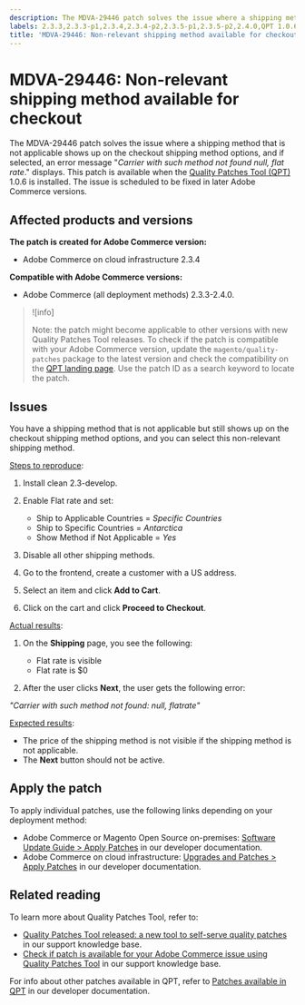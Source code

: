```yaml
---
description: The MDVA-29446 patch solves the issue where a shipping method that is not applicable shows up on the checkout shipping method options, and if selected, an error message "*Carrier with such method not found null, flat rate*." displays. This patch is available when the [Quality Patches Tool (QPT)](https://support.magento.com/hc/en-us/articles/360047139492) 1.0.6 is installed. The issue is scheduled to be fixed in later Adobe Commerce versions.
labels: 2.3.3,2.3.3-p1,2.3.4,2.3.4-p2,2.3.5-p1,2.3.5-p2,2.4.0,QPT 1.0.6,QPT patches,Magento Commerce,Magento Commerce Cloud,checkout,shipping,support tools,Adobe Commerce,cloud infrastructure,on-premises
title: 'MDVA-29446: Non-relevant shipping method available for checkout'
---
```


# MDVA-29446: Non-relevant shipping method available for checkout

The MDVA-29446 patch solves the issue where a shipping method that is not applicable shows up on the checkout shipping method options, and if selected, an error message "*Carrier with such method not found null, flat rate*." displays. This patch is available when the [Quality Patches Tool (QPT)](https://support.magento.com/hc/en-us/articles/360047139492) 1.0.6 is installed. The issue is scheduled to be fixed in later Adobe Commerce versions.

## Affected products and versions

**The patch is created for Adobe Commerce version:**

* Adobe Commerce on cloud infrastructure 2.3.4

**Compatible with Adobe Commerce versions:**

* Adobe Commerce (all deployment methods) 2.3.3-2.4.0.

>![info]
>
>Note: the patch might become applicable to other versions with new Quality Patches Tool releases. To check if the patch is compatible with your Adobe Commerce version, update the `magento/quality-patches` package to the latest version and check the compatibility on the [QPT landing page](https://devdocs.magento.com/quality-patches/tool.html#patch-grid). Use the patch ID as a search keyword to locate the patch.

## Issues

You have a shipping method that is not applicable but still shows up on the checkout shipping method options, and you can select this non-relevant shipping method.

<ins>Steps to reproduce</ins>:

1. Install clean 2.3-develop.
1. Enable Flat rate and set:

    * Ship to Applicable Countries = *Specific Countries*
    * Ship to Specific Countries = *Antarctica*
    * Show Method if Not Applicable = *Yes*

1. Disable all other shipping methods.
1. Go to the frontend, create a customer with a US address.
1. Select an item and click **Add to Cart**.
1. Click on the cart and click **Proceed to Checkout**.

<ins>Actual results</ins>:

1. On the **Shipping** page, you see the following:

    * Flat rate is visible
    * Flat rate is $0
1. After the user clicks **Next**, the user gets the following error:

 *"Carrier with such method not found: null, flatrate"*

<ins>Expected results</ins>:

* The price of the shipping method is not visible if the shipping method is not applicable.
* The **Next** button should not be active.

## Apply the patch

To apply individual patches, use the following links depending on your deployment method:

* Adobe Commerce or Magento Open Source on-premises: [Software Update Guide > Apply Patches](https://devdocs.magento.com/guides/v2.4/comp-mgr/patching/mqp.html) in our developer documentation.
* Adobe Commerce on cloud infrastructure: [Upgrades and Patches > Apply Patches](https://devdocs.magento.com/cloud/project/project-patch.html) in our developer documentation.

## Related reading

To learn more about Quality Patches Tool, refer to:

* [Quality Patches Tool released: a new tool to self-serve quality patches](https://support.magento.com/hc/en-us/articles/360047139492) in our support knowledge base.
* [Check if patch is available for your Adobe Commerce issue using Quality Patches Tool](https://support.magento.com/hc/en-us/articles/360047125252) in our support knowledge base.

For info about other patches available in QPT, refer to [Patches available in QPT](https://devdocs.magento.com/quality-patches/tool.html#patch-grid) in our developer documentation.
